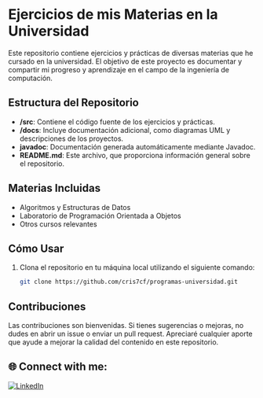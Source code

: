 # Ejercicios de mis Materias en la Universidad

Este repositorio contiene ejercicios y prácticas de diversas materias que he cursado en la universidad. El objetivo de este proyecto es documentar y compartir mi progreso y aprendizaje en el campo de la ingeniería de computación.

## Estructura del Repositorio

- **/src**: Contiene el código fuente de los ejercicios y prácticas.
- **/docs**: Incluye documentación adicional, como diagramas UML y descripciones de los proyectos.
- **javadoc**: Documentación generada automáticamente mediante Javadoc.
- **README.md**: Este archivo, que proporciona información general sobre el repositorio.

## Materias Incluidas

- Algoritmos y Estructuras de Datos
- Laboratorio de Programación Orientada a Objetos
- Otros cursos relevantes

## Cómo Usar

1. Clona el repositorio en tu máquina local utilizando el siguiente comando:
   ```bash
   git clone https://github.com/cris7cf/programas-universidad.git

## Contribuciones
Las contribuciones son bienvenidas. Si tienes sugerencias o mejoras, no dudes en abrir un issue o enviar un pull request. Apreciaré cualquier aporte que ayude a mejorar la calidad del contenido en este repositorio.

## 🌐 Connect with me:
[![LinkedIn](https://img.shields.io/badge/LinkedIn-0077B5?style=for-the-badge&logo=linkedin&logoColor=white)](https://www.linkedin.com/in/cris7cf/)
